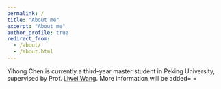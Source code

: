 ```yaml
---
permalink: /
title: "About me"
excerpt: "About me"
author_profile: true
redirect_from: 
  - /about/
  - /about.html
---
```


Yihong Chen is currently a third-year master student in Peking University, supervised by Prof. [Liwei Wang](http://www.liweiwang-pku.com/). More information will be added= =


